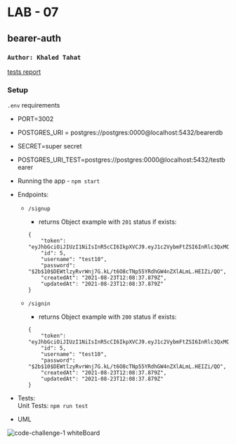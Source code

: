 # LAB - 07

## bearer-auth

### `Author: Khaled Tahat`

[tests report]()

### Setup

`.env` requirements

- PORT=3002
- POSTGRES_URI = postgres://postgres:0000@localhost:5432/bearerdb
- SECRET=super secret
- POSTGRES_URI_TEST=postgres://postgres:0000@localhost:5432/testbearer

- Running the app - `npm start` 

- Endpoints: 
    - `/signup` 
        - returns Object example with `201` status if exists:<br />
        
        ```
        {
            "token": "eyJhbGciOiJIUzI1NiIsInR5cCI6IkpXVCJ9.eyJ1c2VybmFtZSI6InRlc3QxMCIsInRlc3QiOiJ0aGlzIGlzIGEgdGVzdCBwYXlsb2FkIiwiaWF0IjoxNjI5NzI2NjMyfQ.FgASOagcedb8E085ShkXkgGH8PnmOV1LHPXZrCs8uQQ",
            "id": 5,
            "username": "test10",
            "password": "$2b$10$DEWtlzyRvrWnj7G.kL/t6O8cTNp55YRdhGW4nZXlALmL.HEIZi/QO",
            "createdAt": "2021-08-23T12:08:37.879Z",
            "updatedAt": "2021-08-23T12:08:37.879Z"
        }
        ```

    - `/signin`
        - returns Object example with `200` status if exists:<br />
        
        ```
        {
            "token": "eyJhbGciOiJIUzI1NiIsInR5cCI6IkpXVCJ9.eyJ1c2VybmFtZSI6InRlc3QxMCIsInRlc3QiOiJ0aGlzIGlzIGEgdGVzdCBwYXlsb2FkIiwiaWF0IjoxNjI5NzI2NjMyfQ.FgASOagcedb8E085ShkXkgGH8PnmOV1LHPXZrCs8uQQ",
            "id": 5,
            "username": "test10",
            "password": "$2b$10$DEWtlzyRvrWnj7G.kL/t6O8cTNp55YRdhGW4nZXlALmL.HEIZi/QO",
            "createdAt": "2021-08-23T12:08:37.879Z",
            "updatedAt": "2021-08-23T12:08:37.879Z"
        }
        ```

- Tests: <br />
Unit Tests: `npm run test` <br />

- UML

<img src="/home/kztahat/401-course/week2/bearer-auth/src/BearerAuth.png"
     alt="code-challenge-1 whiteBoard"
     style="float: left; margin-right: 10px;" />